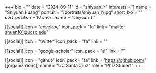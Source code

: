 +++
bio = "" 
date = "2024-09-11" 
id = "shiyuan_h" 
interests = [] 
name = "Shiyuan Huang" 
portrait = "/portraits/shiyuan_h.jpg" 
short_bio = "" 
sort_position = 10
 short_name = "shiyuan_h" 

[[social]] 
    icon = "envelope" 
    icon_pack = "fa" 
    link = "mailto: shuan101@ucsc.edu"

 [[social]] 
    icon = "twitter" 
    icon_pack = "fa" 
    link = "" 

[[social]] 
    icon = "google-scholar" 
    icon_pack = "ai" 
    link = "" 

[[social]] 
    icon = "github" 
    icon_pack = "fa" 
    link = "https://github.com/" 
[[organizations]] 
     name = "UC Santa Cruz" 
      role = "PhD Student" 
+++
